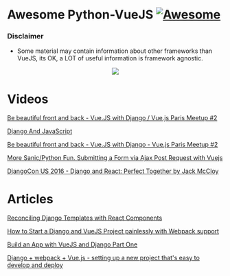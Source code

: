 # Awesome Python-VueJS [![Awesome](https://cdn.rawgit.com/sindresorhus/awesome/d7305f38d29fed78fa85652e3a63e154dd8e8829/media/badge.svg)](https://github.com/sindresorhus/awesome)

### Disclaimer 
* Some material may contain information about other frameworks than VueJS, its OK, a LOT of useful information is framework agnostic. 

<p align="center">
  <img src='https://github.com/augustogoulart/awesome-django-vuejs/blob/gh-pages/midia/pythonvue.jpg'>
</p>

# Videos

[Be beautiful front and back - Vue.JS with Django / Vue.js Paris Meetup #2](https://www.youtube.com/watch?v=C7oiYr4_NdU)

[Django And JavaScript](https://www.youtube.com/watch?v=n42pZKSZZq0)

[Be beautiful front and back - Vue.JS with Django - Vue.js Paris Meetup #2](https://www.youtube.com/watch?v=NCoIC7gMFsI)

[More Sanic/Python Fun. Submitting a Form via Ajax Post Request with Vuejs](https://www.youtube.com/watch?v=6FXG3ssw5Wo)

[DjangoCon US 2016 - Django and React: Perfect Together by Jack McCloy](https://www.youtube.com/watch?v=zYHv6U86X0Y)

# Articles

[Reconciling Django Templates with React Components](https://hackernoon.com/reconciling-djangos-mvc-templates-with-react-components-3aa986cf510a)

[How to Start a Django and VueJS Project painlessly with Webpack support](https://scotch.io/@timtech4u/how-to-start-a-django-and-vuejs-project-painlessly-with-webpack-support)

[Build an App with VueJS and Django Part One](https://scotch.io/bar-talk/build-an-app-with-vuejs-and-django-part-one)

[Django + webpack + Vue.js - setting up a new project that's easy to develop and deploy](https://ariera.github.io/2017/09/26/django-webpack-vue-js-setting-up-a-new-project-that-s-easy-to-develop-and-deploy-part-1.html)
